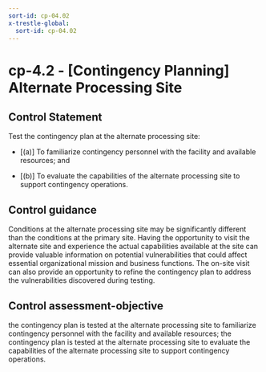 ```yaml
---
sort-id: cp-04.02
x-trestle-global:
  sort-id: cp-04.02
---
```


# cp-4.2 - \[Contingency Planning\] Alternate Processing Site

## Control Statement

Test the contingency plan at the alternate processing site:

- \[(a)\] To familiarize contingency personnel with the facility and available resources; and

- \[(b)\] To evaluate the capabilities of the alternate processing site to support contingency operations.

## Control guidance

Conditions at the alternate processing site may be significantly different than the conditions at the primary site. Having the opportunity to visit the alternate site and experience the actual capabilities available at the site can provide valuable information on potential vulnerabilities that could affect essential organizational mission and business functions. The on-site visit can also provide an opportunity to refine the contingency plan to address the vulnerabilities discovered during testing.

## Control assessment-objective

the contingency plan is tested at the alternate processing site to familiarize contingency personnel with the facility and available resources;
the contingency plan is tested at the alternate processing site to evaluate the capabilities of the alternate processing site to support contingency operations.
